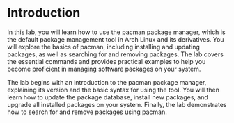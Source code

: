 # Introduction

In this lab, you will learn how to use the pacman package manager, which is the default package management tool in Arch Linux and its derivatives. You will explore the basics of pacman, including installing and updating packages, as well as searching for and removing packages. The lab covers the essential commands and provides practical examples to help you become proficient in managing software packages on your system.

The lab begins with an introduction to the pacman package manager, explaining its version and the basic syntax for using the tool. You will then learn how to update the package database, install new packages, and upgrade all installed packages on your system. Finally, the lab demonstrates how to search for and remove packages using pacman.
